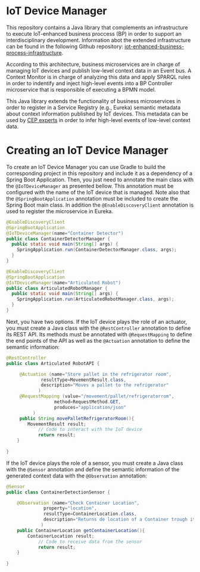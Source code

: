 # IoT Device Manager

This repository contains a Java library that complements an infrastructure to execute IoT-enhanced business proccess (BP) in order to support an interdisciplinary development. Information abot the extended infrastructure can be found in the following Github repository: [iot-enhanced-business-process-infrastructure](https://github.com/microserviceresearch/iot-enhanced-business-process-infrastructure).

According to this architecture, business microservices are in charge of managing IoT devices and publish low-level context data in an Event bus. A Context Monitor is in charge of analyzing this data and apply SPARQL rules in order to indentify and inject high-level events into a BP Controller microservice that is responsible of executing a BPMN model. 

This Java library extends the functionality of business microservices in order to register in a Service Registry (e.g., Eureka) semantic metadata about context information published by IoT devices. This metadata can be used by [CEP experts](https://github.com/microserviceresearch/iot-enhanced-business-process-infrastructure) in order to infer high-level events of low-level context data. 

# Creating an IoT Device Manager

To create an IoT Device Manager you can use Gradle to build the corresponding project in this repository and include it as a dependency of a Spring Boot Application. Then, you just need to annotate the main class with the ```@IoTDeviceManager``` as presented bellow. This annotation must be configured with the name of the IoT device that is managed. Note also that the ```@SpringBootApplication``` annotation must be included to create the Spring Boot main class. In addition the ```@EnableDiscoveryClient``` annotation is used to register the microservice in Eureka.

```java
@EnableDiscoveryClient
@SpringBootApplication
@IoTDeviceManager(name="Container Detector")
public class ContainerDetectorManager {
  public static void main(String[] args) {
    SpringApplication.run(ContainerDetectorManager.class, args);
  } 
}
```
```java
@EnableDiscoveryClient
@SpringBootApplication
@IoTDeviceManager(name="Articulated Robot")
public class ArticulatedRobotManager {
  public static void main(String[] args) {
    SpringApplication.run(ArticulatedRobotManager.class, args);
  } 
}
```
Next, you have two options. If the IoT device plays the role of an actuator, you must create a Java class with the ```@RestController``` annotation to define its REST API. Its methods must be annotated with ```@RequestMapping``` to define the end points of the API as well as the ```@Actuation``` annotation to define the semantic information:

```java
@RestController
public class Articulated RobotAPI {

	 @Actuation (name="Store pallet in the refrigerator room",
	 	     resultType=MovementResult.class,
	  	     description="Moves a pallet to the refrigerator"
		    )
   	 @RequestMapping (value="/movement/pallet/refrigeratorrom",
          		  method=RequestMethod.GET,
          		  produces="application/json"
          )       
	 public String movePalletRefrigeratorRoom(){
		MovementResult result;
      		// Code to interact with the IoT device
      		return result;
	}
	
}
```
If the IoT device plays the role of a sensor, you must create a Java class with the ```@Sensor``` annotation and define the semantic information of the generated context data with the ```@Observation``` annotation:

```java
@Sensor
public class ContainerDetectionSensor {

	@Observation (name="Check Container Location",
		      property="location",
		      resultType=ContainerLocation.class,
		      description="Returns de location of a Container trough its proximity to beacons"
		     )
	public ContainerLocation getContainerLocation(){
		ContainerLocation result;
     	 	// Code to receive data from the sensor
      		return result;
	}
    
}
```
